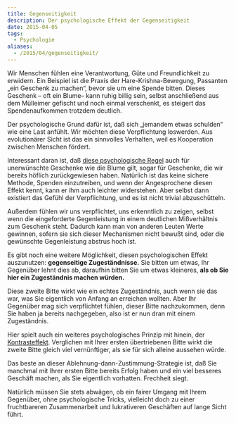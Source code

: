 ```yaml
---
title: Gegenseitigkeit
description: Der psychologische Effekt der Gegenseitigkeit
date: 2015-04-05
tags:
  - Psychologie
aliases:
  - /2015/04/gegenseitigkeit/
---
```

Wir Menschen fühlen eine Verantwortung, Güte und Freundlichkeit zu erwidern. Ein Beispiel ist die Praxis der Hare-Krishna-Bewegung, Passanten „ein Geschenk zu machen“, bevor sie um eine Spende bitten. Dieses Geschenk – oft ein Blume– kann ruhig billig sein, selbst anschließend aus dem Mülleimer gefischt und noch einmal verschenkt, es steigert das Spendenaufkommen trotzdem deutlich.

Der psychologische Grund dafür ist, daß sich „jemandem etwas schulden“ wie eine Last anfühlt. Wir möchten diese Verpflichtung loswerden. Aus evolutionärer Sicht ist das ein sinnvolles Verhalten, weil es Kooperation zwischen Menschen fördert.

Interessant daran ist, daß [diese psychologische Regel](https://de.wikipedia.org/wiki/Reziprozit%C3%A4t_(Soziologie)) auch für unerwünschte Geschenke wie die Blume gilt, sogar für Geschenke, die wir bereits höflich zurückgewiesen haben. Natürlich ist das keine sichere Methode, Spenden einzutreiben, und wenn der Angesprochene diesen Effekt kennt, kann er ihm auch leichter widerstehen. Aber selbst dann existiert das Gefühl der Verpflichtung, und es ist nicht trivial abzuschütteln.

Außerdem fühlen wir uns verpflichtet, uns erkenntlich zu zeigen, selbst wenn die eingeforderte Gegenleistung in einem deutlichen Mißverhältnis zum Geschenk steht. Dadurch kann man von anderen Leuten Werte gewinnen, sofern sie sich dieser Mechanismen nicht bewußt sind, oder die gewünschte Gegenleistung abstrus hoch ist.

Es gibt noch eine weitere Möglichkeit, diesen psychologischen Effekt auszunutzen: **gegenseitige Zugeständnisse.** Sie bitten um etwas, Ihr Gegenüber lehnt dies ab, daraufhin bitten Sie um etwas kleineres, **als ob Sie hier ein Zugeständnis machen würden.**

Diese zweite Bitte wirkt wie ein echtes Zugeständnis, auch wenn sie das war, was Sie eigentlich von Anfang an erreichen wollten. Aber Ihr Gegenüber mag sich verpflichtet fühlen, dieser Bitte nachzukommen, denn Sie haben ja bereits nachgegeben, also ist er nun dran mit einem Zugeständnis.

Hier spielt auch ein weiteres psychologisches Prinzip mit hinein, der [Kontrasteffekt](https://de.wikipedia.org/wiki/Kontrasteffekt). Verglichen mit Ihrer ersten übertriebenen Bitte wirkt die zweite Bitte gleich viel vernünftiger, als sie für sich alleine aussehen würde.

Das beste an dieser Ablehnung-dann-Zustimmung-Strategie ist, daß Sie manchmal mit Ihrer ersten Bitte bereits Erfolg haben und ein viel besseres Geschäft machen, als Sie eigentlich vorhatten. Frechheit siegt.

Natürlich müssen Sie stets abwägen, ob ein fairer Umgang mit Ihrem Gegenüber, ohne psychologische Tricks, vielleicht doch zu einer fruchtbareren Zusammenarbeit und lukrativeren Geschäften auf lange Sicht führt.